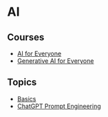 # AI

## Courses

- [AI for Everyone](https://www.deeplearning.ai/courses/ai-for-everyone/)
- [Generative AI for Everyone](https://www.deeplearning.ai/courses/generative-ai-for-everyone/)

## Topics

- [Basics](basics)
- [ChatGPT Prompt Engineering](chatgpt-prompt-engineering)
